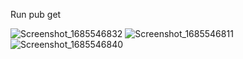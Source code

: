 Run pub get


![Screenshot_1685546832](https://github.com/abhinavvgusainn/NikeStore/assets/97800111/be2808de-9a94-489a-9269-0b343b4767ed)
![Screenshot_1685546811](https://github.com/abhinavvgusainn/NikeStore/assets/97800111/cd532001-f6ab-48c7-958e-64e9510e94b8)
![Screenshot_1685546840](https://github.com/abhinavvgusainn/NikeStore/assets/97800111/2727b8c8-d296-4383-8728-57414aa60aba)
